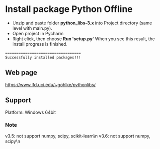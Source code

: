 # Install package Python Offline
* Unzip and paste folder <b>python_libs-3.x</b> into Project directory (same level with main.py).
* Open project in Pycharm
* Right click, then choose <b>Run 'setup.py'</b>
When you see this result, the install progress is finished.

```
==================================
Successfully installed packages!!!
```

## Web page
https://www.lfd.uci.edu/~gohlke/pythonlibs/

## Support
Platform: Windows 64bit

### Note
v3.5: not support numpy, scipy, scikit-learn\n
v3.6: not support numpy, scipy\n